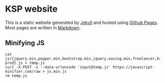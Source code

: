 # KSP website

This is a static website generated by [Jekyll](http://jekyllrb.com/) and hosted using [Github Pages](https://pages.github.com/). Most pages are written in [Markdown](https://guides.github.com/features/mastering-markdown/).

## Minifying JS

    cat js/{jquery.min,popper.min,bootstrap.min,jquery.easing.min,freelancer,ksp-prod}.js > temp.js
    curl -X POST -s --data-urlencode 'input@temp.js' https://javascript-minifier.com/raw > js.min.js
    rm temp.js
